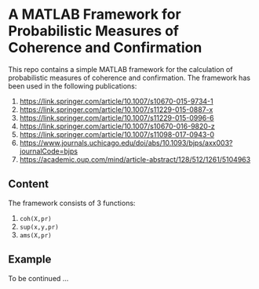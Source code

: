 # A MATLAB Framework for Probabilistic Measures of Coherence and Confirmation

This repo contains a simple MATLAB framework for the calculation of probabilistic measures of coherence and confirmation. The framework has been used in the following publications:

1. https://link.springer.com/article/10.1007/s10670-015-9734-1
2. https://link.springer.com/article/10.1007/s11229-015-0887-x
3. https://link.springer.com/article/10.1007/s11229-015-0996-6
4. https://link.springer.com/article/10.1007/s10670-016-9820-z
5. https://link.springer.com/article/10.1007/s11098-017-0943-0
6. https://www.journals.uchicago.edu/doi/abs/10.1093/bjps/axx003?journalCode=bjps
7. https://academic.oup.com/mind/article-abstract/128/512/1261/5104963

## Content

The framework consists of 3 functions:

1. `coh(X,pr)`
2. `sup(x,y,pr)`
3. `ams(X,pr)`

## Example

To be continued ...